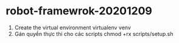 # robot-framewrok-20201209
1. Create the virtual environment
virtualenv venv 
2. Gán quyền thực thi cho các scripts
chmod +rx scripts/setup.sh
